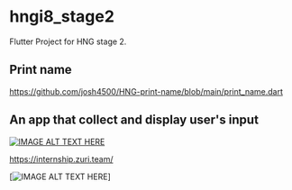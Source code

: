 # hngi8_stage2

Flutter Project for HNG stage 2.

## Print name
https://github.com/josh4500/HNG-print-name/blob/main/print_name.dart
## An app that collect and display user's input

[![IMAGE ALT TEXT HERE](https://internship.zuri.team/static/media/logo.36d2d48a.svg)](https://internship.zuri.team/)

https://internship.zuri.team/

[![IMAGE ALT TEXT HERE](https://j.gifs.com/36640Q.gif)]
